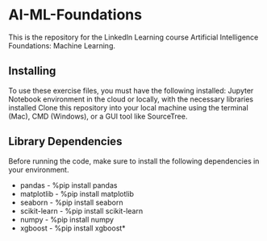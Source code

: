 # AI-ML-Foundations
This is the repository for the LinkedIn Learning course Artificial Intelligence Foundations: Machine Learning. 

## Installing
To use these exercise files, you must have the following installed:
Jupyter Notebook environment in the cloud or locally, with the necessary libraries installed
Clone this repository into your local machine using the terminal (Mac), CMD (Windows), or a GUI tool like SourceTree.

## Library Dependencies
Before running the code, make sure to install the following dependencies in your environment.

* pandas - %pip install pandas
* matplotlib - %pip install matplotlib
* seaborn - %pip install seaborn
* scikit-learn - %pip install scikit-learn
* numpy - %pip install numpy
* xgboost - %pip install xgboost*